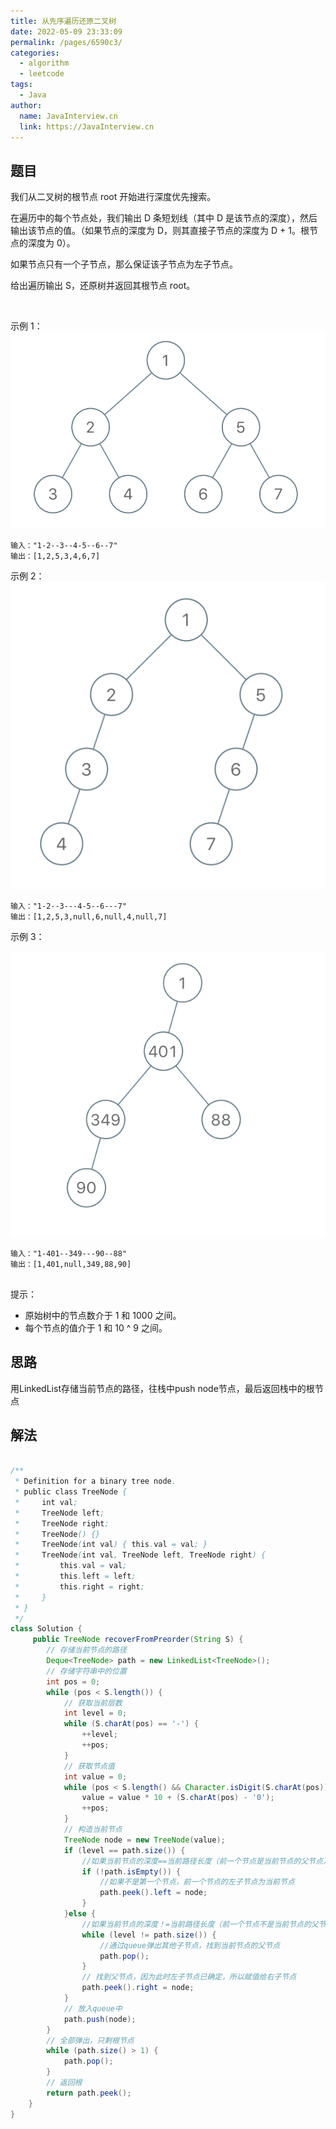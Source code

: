 ```yaml
---
title: 从先序遍历还原二叉树
date: 2022-05-09 23:33:09
permalink: /pages/6590c3/
categories:
  - algorithm
  - leetcode
tags:
  - Java
author: 
  name: JavaInterview.cn
  link: https://JavaInterview.cn
---
```



## 题目

我们从二叉树的根节点 root 开始进行深度优先搜索。

在遍历中的每个节点处，我们输出 D 条短划线（其中 D 是该节点的深度），然后输出该节点的值。（如果节点的深度为 D，则其直接子节点的深度为 D + 1。根节点的深度为 0）。

如果节点只有一个子节点，那么保证该子节点为左子节点。

给出遍历输出 S，还原树并返回其根节点 root。

 

示例 1：
![](../../../media/pictures/leetcode/recover-a-tree-from-preorder-traversal.png)



    输入："1-2--3--4-5--6--7"
    输出：[1,2,5,3,4,6,7]
示例 2：
![](../../../media/pictures/leetcode/screen-shot-2019-04-10-at-114101-pm.png)



    输入："1-2--3---4-5--6---7"
    输出：[1,2,5,3,null,6,null,4,null,7]
示例 3：

![](../../../media/pictures/leetcode/screen-shot-2019-04-10-at-114955-pm.png)


    输入："1-401--349---90--88"
    输出：[1,401,null,349,88,90]
     

提示：

- 原始树中的节点数介于 1 和 1000 之间。
- 每个节点的值介于 1 和 10 ^ 9 之间。



## 思路

用LinkedList存储当前节点的路径，往栈中push node节点，最后返回栈中的根节点
## 解法
```java

/**
 * Definition for a binary tree node.
 * public class TreeNode {
 *     int val;
 *     TreeNode left;
 *     TreeNode right;
 *     TreeNode() {}
 *     TreeNode(int val) { this.val = val; }
 *     TreeNode(int val, TreeNode left, TreeNode right) {
 *         this.val = val;
 *         this.left = left;
 *         this.right = right;
 *     }
 * }
 */
class Solution {
     public TreeNode recoverFromPreorder(String S) {
        // 存储当前节点的路径
        Deque<TreeNode> path = new LinkedList<TreeNode>();
        // 存储字符串中的位置
        int pos = 0;
        while (pos < S.length()) {
            // 获取当前层数
            int level = 0;
            while (S.charAt(pos) == '-') {
                ++level;
                ++pos;
            }
            // 获取节点值
            int value = 0;
            while (pos < S.length() && Character.isDigit(S.charAt(pos))) {
                value = value * 10 + (S.charAt(pos) - '0');
                ++pos;
            }
            // 构造当前节点
            TreeNode node = new TreeNode(value);
            if (level == path.size()) {
                //如果当前节点的深度==当前路径长度（前一个节点是当前节点的父节点）
                if (!path.isEmpty()) {
                    //如果不是第一个节点，前一个节点的左子节点为当前节点
                    path.peek().left = node;
                }
            }else {
                //如果当前节点的深度！=当前路径长度（前一个节点不是当前节点的父节点）
                while (level != path.size()) {
                    //通过queue弹出其他子节点，找到当前节点的父节点
                    path.pop();
                }
                // 找到父节点，因为此时左子节点已确定，所以赋值给右子节点
                path.peek().right = node;
            }
            // 放入queue中
            path.push(node);
        }
        // 全部弹出，只剩根节点
        while (path.size() > 1) {
            path.pop();
        }
        // 返回根
        return path.peek();
    }
}
```